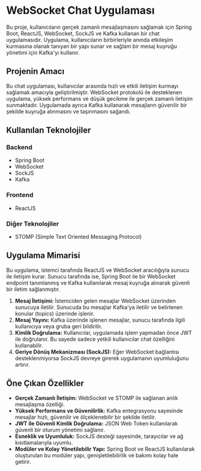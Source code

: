 # WebSocket Chat Uygulaması

Bu proje, kullanıcıların gerçek zamanlı mesajlaşmasını sağlamak için Spring Boot, ReactJS, WebSocket, SockJS ve Kafka kullanan bir chat uygulamasıdır. Uygulama, kullanıcıların birbirleriyle anında etkileşim kurmasına olanak tanıyan bir yapı sunar ve sağlam bir mesaj kuyruğu yönetimi için Kafka'yı kullanır.

## Projenin Amacı

Bu chat uygulaması, kullanıcılar arasında hızlı ve etkili iletişim kurmayı sağlamak amacıyla geliştirilmiştir. WebSocket protokolü ile desteklenen uygulama, yüksek performans ve düşük gecikme ile gerçek zamanlı iletişim sunmaktadır. Uygulamada ayrıca Kafka kullanarak mesajların güvenilir bir şekilde kuyruğa alınmasını ve taşınmasını sağandı.

## Kullanılan Teknolojiler

### Backend
- Spring Boot
- WebSocket
- SockJS
- Kafka

### Frontend
- ReactJS

### Diğer Teknolojiler
- STOMP (Simple Text Oriented Messaging Protocol)

## Uygulama Mimarisi

Bu uygulama, istemci tarafında ReactJS ve WebSocket aracılığıyla sunucu ile iletişim kurar. Sunucu tarafında ise, Spring Boot ile bir WebSocket endpoint tanımlanmış ve Kafka kullanılarak mesaj kuyruğa alınarak güvenli bir iletim sağlanmıştır.

1. **Mesaj İletişimi:** İstemciden gelen mesajlar WebSocket üzerinden sunucuya iletilir. Sunucuda bu mesajlar Kafka'ya iletilir ve belirlenen konular (topics) üzerinde işlenir.
2. **Mesaj Yayını:** Kafka üzerinde işlenen mesajlar, sunucu tarafında ilgili kullanıcıya veya gruba geri bildirilir.
3. **Kimlik Doğrulama:** Kullanıcılar, uygulamada işlem yapmadan önce JWT ile doğrulanır. Bu sayede sadece yetkili kullanıcılar chat özelliğini kullanabilir.
4. **Geriye Dönüş Mekanizması (SockJS):** Eğer WebSocket bağlantısı desteklenmiyorsa SockJS devreye girerek uygulamanın uyumluluğunu artırır.

## Öne Çıkan Özellikler

- **Gerçek Zamanlı İletişim:** WebSocket ve STOMP ile sağlanan anlık mesajlaşma özelliği.
- **Yüksek Performans ve Güvenilirlik:** Kafka entegrasyonu sayesinde mesajlar hızlı, güvenilir ve ölçeklenebilir bir şekilde iletilir.
- **JWT ile Güvenli Kimlik Doğrulama:** JSON Web Token kullanılarak güvenli bir oturum yönetimi sağlanır.
- **Esneklik ve Uyumluluk:** SockJS desteği sayesinde, tarayıcılar ve ağ kısıtlamalarıyla uyumlu.
- **Modüler ve Kolay Yönetilebilir Yapı:** Spring Boot ve ReactJS kullanılarak oluşturulan bu modüler yapı, genişletilebilirlik ve bakımı kolay hale getirir.
